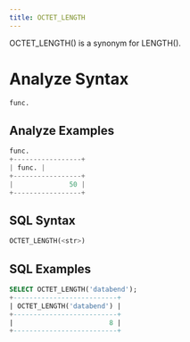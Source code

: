 ```yaml
---
title: OCTET_LENGTH
---
```


OCTET_LENGTH() is a synonym for LENGTH().

# Analyze Syntax

```python
func.
```

## Analyze Examples
```python
func.
+-----------------+
| func. |
+-----------------+
|              50 |
+-----------------+
```

## SQL Syntax

```sql
OCTET_LENGTH(<str>)
```

## SQL Examples

```sql
SELECT OCTET_LENGTH('databend');
+--------------------------+
| OCTET_LENGTH('databend') |
+--------------------------+
|                        8 |
+--------------------------+
```


